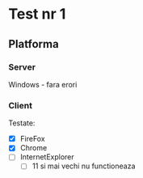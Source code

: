 # Test nr 1

## Platforma

### Server

Windows - fara erori

### Client

Testate:

- [x] FireFox
- [x] Chrome
- [ ] InternetExplorer
  - [ ] 11 si mai vechi nu functioneaza
